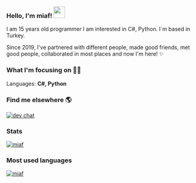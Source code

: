 ### Hello, I'm **miaf**! <img src="https://media.giphy.com/media/hvRJCLFzcasrR4ia7z/giphy.gif" width="30px">

 I am 15 years old programmer I am interested in C#, Python. I´m based in Turkey.

Since 2019, I've partnered with different people, made good friends, met good people, collaborated in most places and now I'm here! ✨

### What I'm focusing on 👨‍💻

Languages: **C#, Python**

### Find me elsewhere 🌎
[![dev chat](https://discordapp.com/api/guilds/765925217595817984/widget.png?style=shield)](https://discord.gg/gtps)

### Stats

[![miaf](https://github-readme-stats.vercel.app/api?username=miaaf&show_icons=true&count_private=true&theme=dark)](https://faraaj.github.io) 

### Most used languages

[![miaf](https://github-readme-stats.vercel.app/api/top-langs/?username=miaaf)](https://faraaj.github.io)

